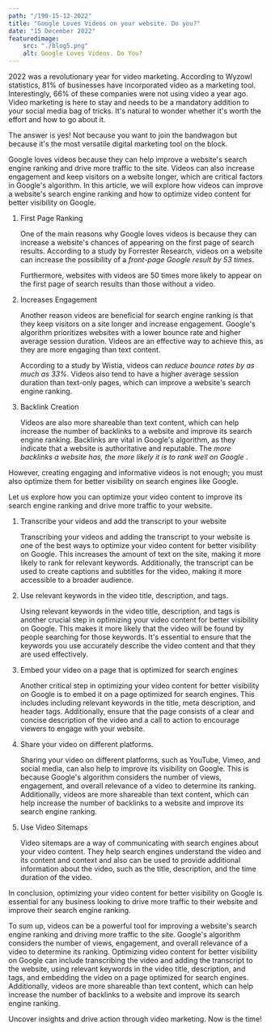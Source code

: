 ```yaml
---
path: "/190-15-12-2022"
title: "Google Loves Videos on your website. Do you?"
date: "15 December 2022"
featuredimage: 
    src: "./blog5.png"
    alt: Google Loves Videos. Do You?
---
```



2022 was a revolutionary year for video marketing. According to Wyzowl statistics, 81% of businesses have incorporated video as a marketing tool. Interestingly, 66% of these companies were not using video a year ago. Video marketing is here to stay and needs to be a mandatory addition to your social media bag of tricks. It's natural to wonder whether it's worth the effort and how to go about it.

The answer is yes! Not because you want to join the bandwagon but because it's the most versatile digital marketing tool on the block.

Google loves videos because they can help improve a website's search engine ranking and drive more traffic to the site. Videos can also increase engagement and keep visitors on a website longer, which are critical factors in Google's algorithm. In this article, we will explore how videos can improve a website's search engine ranking and how to optimize video content for better visibility on Google.

1. First Page Ranking
   
   One of the main reasons why Google loves videos is because they can increase a website's chances of appearing on the first page of search results. According to a study by Forrester Research, videos on a website can increase the possibility of a <em>front-page Google result by 53 times</em>.
   
   Furthermore, websites with videos are 50 times more likely to appear on the first page of search results than those without a video.

2. Increases Engagement
   
   Another reason videos are beneficial for search engine ranking is that they keep visitors on a site longer and increase engagement. Google's algorithm prioritizes websites with a lower bounce rate and higher average session duration. Videos are an effective way to achieve this, as they are more engaging than text content. 
   
   According to a study by Wistia, videos can <em>reduce bounce rates by as much as 33%</em>. Videos also tend to have a higher average session duration than text-only pages, which can improve a website's search engine ranking.

3. Backlink Creation
   
   Videos are also more shareable than text content, which can help increase the number of backlinks to a website and improve its search engine ranking. Backlinks are vital in Google's algorithm, as they indicate that a website is authoritative and reputable. The <em>more backlinks a website has, the more likely it is to rank well on Google
   </em>.

However, creating engaging and informative videos is not enough; you must also optimize them for better visibility on search engines like Google. 

Let us explore how you can optimize your video content to improve its search engine ranking and drive more traffic to your website.

1. Transcribe your videos and add the transcript to your website

    Transcribing your videos and adding the transcript to your website is one of the best ways to optimize your video content for better visibility on Google. This increases the amount of text on the site, making it more likely to rank for relevant keywords. Additionally, the transcript can be used to create captions and subtitles for the video, making it more accessible to a broader audience.

2. Use relevant keywords in the video title, description, and tags.
   
    Using relevant keywords in the video title, description, and tags is another crucial step in optimizing your video content for better visibility on Google. This makes it more likely that the video will be found by people searching for those keywords. It's essential to ensure that the keywords you use accurately describe the video content and that they are used effectively.

3. Embed your video on a page that is optimized for search engines
   
    Another critical step in optimizing your video content for better visibility on Google is to embed it on a page optimized for search engines. This includes including relevant keywords in the title, meta description, and header tags. Additionally, ensure that the page consists of a clear and concise description of the video and a call to action to encourage viewers to engage with your website.

4. Share your video on different platforms.
   
    Sharing your video on different platforms, such as YouTube, Vimeo, and social media, can also help to improve its visibility on Google. This is because Google's algorithm considers the number of views, engagement, and overall relevance of a video to determine its ranking. Additionally, videos are more shareable than text content, which can help increase the number of backlinks to a website and improve its search engine ranking.

5. Use Video Sitemaps
   
    Video sitemaps are a way of communicating with search engines about your video content. They help search engines understand the video and its content and context and also can be used to provide additional information about the video, such as the title, description, and the time duration of the video.

In conclusion, optimizing your video content for better visibility on Google is essential for any business looking to drive more traffic to their website and improve their search engine ranking. 

To sum up, videos can be a powerful tool for improving a website's search engine ranking and driving more traffic to the site. Google's algorithm considers the number of views, engagement, and overall relevance of a video to determine its ranking. Optimizing video content for better visibility on Google can include transcribing the video and adding the transcript to the website, using relevant keywords in the video title, description, and tags, and embedding the video on a page optimized for search engines. Additionally, videos are more shareable than text content, which can help increase the number of backlinks to a website and improve its search engine ranking.

Uncover insights and drive action through video marketing. Now is the time!

